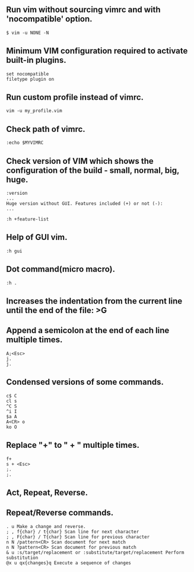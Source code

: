 ## Run vim without sourcing vimrc and with 'nocompatible' option.
```
$ vim -u NONE -N
```
## Minimum VIM configuration required to activate built-in plugins.
```
set nocompatible
filetype plugin on
```
## Run custom profile instead of vimrc.
```
vim -u my_profile.vim
```
## Check path of vimrc. 
```
:echo $MYVIMRC
```
## Check version of VIM which shows the configuration of the build - small, normal, big, huge.
```
:version
...
Huge version without GUI. Features included (+) or not (-):
...

:h +feature-list
```
## Help of GUI vim.
```
:h gui
```
## Dot command(micro macro).
```
:h .
```
## Increases the indentation from the current line until the end of the file: >G
## Append a semicolon at the end of each line multiple times.
```
A;<Esc>
j.
j.
```
## Condensed versions of some commands.
```
c$ C
cl s
^C S
^i I
$a A
A<CR> o
ko O
```
## Replace "+" to " + " multiple times.
```
f+
s + <Esc>
;.
;.
```
## Act, Repeat, Reverse.
## Repeat/Reverse commands.
```
. u Make a change and reverse.
; , f{char} / t{char} Scan line for next character
; , F{char} / T{char} Scan line for previous character
n N /pattern<CR> Scan document for next match
n N ?pattern<CR> Scan document for previous match
& u :s/target/replacement or :substitute/target/replacement Perform substitution
@x u qx{changes}q Execute a sequence of changes
```
